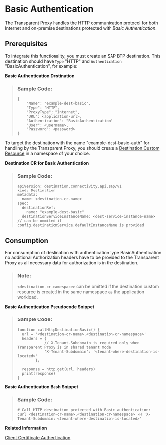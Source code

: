 <!-- loio427b91d181d647bbb9ae9d26c0f0e7d3 -->

# Basic Authentication

The Transparent Proxy handles the HTTP communication protocol for both Internet and on-premise destinations protected with *Basic Authentication*.



<a name="loio427b91d181d647bbb9ae9d26c0f0e7d3__section_tfr_bwv_hcc"/>

## Prerequisites

To integrate this functionality, you must create an SAP BTP destination. This destination should have `Type` "HTTP" and `Authentication` "BasicAuthentication", for example:

**Basic Authentication Destination**

> ### Sample Code:  
> ```
> {
>     "Name": "example-dest-basic",
>     "Type": "HTTP",
>     "ProxyType": "Internet",
>     "URL": <application-url>,
>     "Authentication": "BasicAuthentication"
>     "User": <username>,
>     "Password": <password>
> }
> ```

To target the destination with the name "example-dest-basic-auth" for handling by the Transparent Proxy, you should create a [Destination Custom Resource](destination-custom-resource-fc7951e.md) in a namespace of your choice.

**Destination CR for Basic Authentication**

> ### Sample Code:  
> ```
> apiVersion: destination.connectivity.api.sap/v1
> kind: Destination
> metadata:
>   name: <destination-cr-name>
> spec:
>   destinationRef:
>     name: "example-dest-basic"
>   destinationServiceInstanceName: <dest-service-instance-name> // can be ommited if config.destinationService.defaultInstanceName is provided
> ```



<a name="loio427b91d181d647bbb9ae9d26c0f0e7d3__section_g4k_bwv_hcc"/>

## Consumption

For consumption of destination with authentication type BasicAuthentication no additional Authorization headers have to be provided to the Transparent Proxy as all necessary data for authorization is in the destination.

> ### Note:  
> `<destination-cr-namespace>` can be omitted if the destination custom resource is created in the same namespace as the application workload.

**Basic Authentication Pseudocode Snippet**

> ### Sample Code:  
> ```
> function callHttpDestinationBasic() {
>   url = '<destination-cr-name>.<destination-cr-namespace>'
>   headers = {
>             // X-Tenant-Subdomain is required only when Transparent Proxy is in shared tenant mode
>             'X-Tenant-Subdomain': '<tenant-where-destination-is-located>'
>         };
>      
>   response = http.get(url, headers)
>   print(response)
> }
> ```

**Basic Authentication Bash Snippet** 

> ### Sample Code:  
> ```
> # Call HTTP destination protected with Basic authentication:
> curl <destination-cr-name>.<destination-cr-namespace> -H 'X-Tenant-Subdomain: <tenant-where-destination-is-located>'
> ```

**Related Information**  


[Client Certificate Authentication](client-certificate-authentication-4e13a04.md "Create and configure a Client Certificate destination for an application.")

